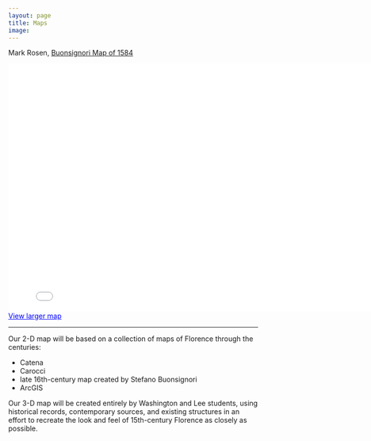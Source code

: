 ```yaml
---
layout: page
title: Maps
image:
---
```

<!--
<p align="center"><i>Image courtesy of Harvard Libraries</i></p>
<br/>
-->

Mark Rosen, [Buonsignori Map of 1584](/texts/buonsignori-rosen.html)

<div class="embed-container">

<iframe width="800" height="500" frameborder="0" scrolling="no" marginheight="0" marginwidth="0" title="Florence Test map base" src="//washlee.maps.arcgis.com/apps/Embed/index.html?webmap=64e5b688503249ee9eae480e4bf57bc4&extent=11.2487,43.7691,11.2613,43.7741&zoom=true&previewImage=false&scale=false&disable_scroll=true&theme=light"></iframe></div>
<a href="http://arcg.is/1GLGbj" style="color:#0000FF;text-align:left" target="blank">View larger map</a>

***

Our 2-D map will be based on a collection of maps of Florence through the centuries:
  + Catena
  + Carocci
  + late 16th-century map created by Stefano Buonsignori
  + ArcGIS

Our 3-D map will be created entirely by Washington and Lee students, using historical records, contemporary sources, and existing structures in an effort to recreate the look and feel of 15th-century Florence as closely as possible.

<!--
## The Maps

### Catena

### Carocci
Guido Carrocci's map provides invaluable insight into the Mercato Vecchio, or Old Market, which comprised the twisting, turning, mazelike heart of the Medieval city. Demolished in the 19th century to create the current Piazza della Repubblica, the Mercato Vecchio contained soem of the city's most well-known structures and art, only some of which survive today.

### Buonsignori
Stefano Buonsignori was a member of the Olivetan monastery of San Miniato in the 17th century. Perched on a hill overlooking the city, his community had an unparalleled view of Florence in an age before satellite

### ArcGIS
Our map utilizes the previous three in a variety of ways: firstly, each map is visible as a separate layer, allowing the viewer to compare how the city appeared over the centuries. Second,
-->
